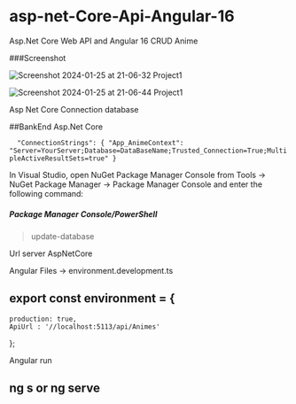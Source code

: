 # asp-net-Core-Api-Angular-16
Asp.Net Core Web API and Angular 16 CRUD Anime

###Screenshot

![Screenshot 2024-01-25 at 21-06-32 Project1](https://github.com/yahyaahrika/asp-net-Core-Api-Angular-16/assets/16888628/09819112-2c1d-4af9-ab37-3b842aa40c5e)


![Screenshot 2024-01-25 at 21-06-44 Project1](https://github.com/yahyaahrika/asp-net-Core-Api-Angular-16/assets/16888628/0ba9e7f9-d688-46c2-81d0-137e1554a880)

Asp Net Core 
Connection  database

##BankEnd Asp.Net Core

`  "ConnectionStrings": {
    "App_AnimeContext": "Server=YourServer;Database=DataBaseName;Trusted_Connection=True;MultipleActiveResultSets=true"
  }`

In Visual Studio, open NuGet Package Manager Console from Tools -> NuGet Package Manager -> Package Manager Console and enter the following command:
##### Package Manager Console/PowerShell

> update-database

Url server AspNetCore

Angular Files -> environment.development.ts

## export const environment = {

    production: true,
    ApiUrl : '//localhost:5113/api/Animes'
};


Angular run 

## ng s or ng serve
